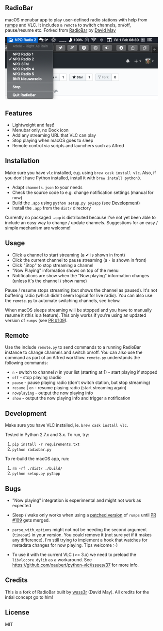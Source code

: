 ## RadioBar

macOS menubar app to play user-defined radio stations with help from [rumps](https://github.com/jaredks/rumps) and VLC. It includes a `remote` to switch channels, on/off, pause/resume etc. Forked from [RadioBar](https://github.com/wass3r/RadioBar) by [David May](https://github.com/wass3r)

![screenshot](screenshot.png)

## Features

- Lightweight and fast!
- Menubar only, no Dock icon
- Add any streaming URL that VLC can play
- Stop playing when macOS goes to sleep
- Remote control via scripts and launchers such as Alfred

## Installation

Make sure you have `vlc` installed, e.g. using `brew cask install vlc`. Also, if you don't have Python installed, install it with `brew install python3`.

- Adapt `channels.json` to your needs
- Check the source code to e.g. change notification settings (manual for now)
- Build the `.app` using `python setup.py py2app` (see [Development](#Development))
- Install the `.app` from the `dist/` directory

Currently no packaged `.app` is distributed because I've not yet been able to include an easy way to change / update channels. Suggestions for an easy / simple mechanism are welcome!

## Usage

- Click a channel to start streaming (a ✔ is shown in front)
- Click the current channel to pause streaming (a `-` is shown in front)
- Click "Stop" to stop streaming a channel
- "Now Playing" information shows on top of the menu
- Notifications are show when the "Now playing" information changes (unless it's the channel / show name)

Pause / resume stops streaming (but shows the channel as paused). It's not buffering radio (which didn't seem logical for live radio). You can also use the `remote.py` to automate switching channels, see below.

When macOS sleeps streaming will be stopped and you have to manually resume it (this is a feature). This only works if you're using an updated version of `rumps` (see [PR #109](https://github.com/jaredks/rumps/pull/109)).

## Remote

Use the include `remote.py` to send commands to a running RadioBar instance to change channels and switch on/off. You can also use the command as part of an Alfred workflow. `remote.py` understands the following commands:

- `n` - switch to channel _n_ in your list (starting at 1) - start playing if stopped
- `off` - stop playing raudio
- `pause` - pause playing radio (don't switch station, but stop streaming)
- `resume` | `on` - resume playing radio (start streaming again)
- `nowplaying` - output the now playing info 
- `show` - output the now playing info and trigger a notification

## Development

Make sure you have VLC installed, ie. `brew cask install vlc`.

Tested in Python 2.7.x and 3.x. To run, try:

1. `pip install -r requirements.txt`
2. `python radiobar.py`

To re-build the macOS app, run:

1. `rm -rf ./dist/ ./build/`
2. `python setup.py py2app`

## Bugs

- "Now playing" integration is experimental and might not work as expected

- Sleep / wake only works when using a [patched version](https://github.com/mdbraber/rumps) of `rumps` until [PR #109](https://github.com/jaredks/rumps/pull/109) gets merged.

- `parse_with_options` might not not be needing the second argument (`timeout`) in your version. You could remove it (not sure yet if it makes any difference). I'm still trying to implement a hook that watches for metadata changes for now playing. Tips welcome :-)

- To use it with the current VLC (>= 3.x) we need to preload the `libvlccore.dylib` as a workaround. See 
https://github.com/oaubert/python-vlc/issues/37 for more info.

## Credits

This is a fork of RadioBar built by [wass3r](https://github.com/wass3r/RadioBar/) (David May). All credits for the intial concept go to him!

## License
MIT

